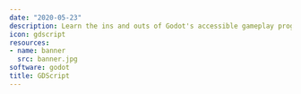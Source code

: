 ```yaml
---
date: "2020-05-23"
description: Learn the ins and outs of Godot's accessible gameplay programming language.
icon: gdscript
resources:
- name: banner
  src: banner.jpg
software: godot
title: GDScript
---
```

